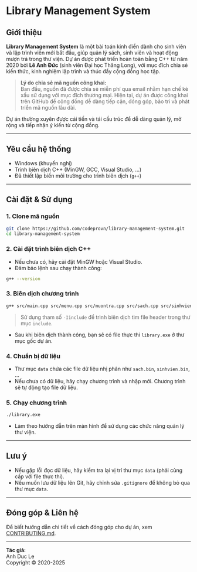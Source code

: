 # Library Management System

## Giới thiệu

**Library Management System** là một bài toán kinh điển dành cho sinh viên và lập trình viên mới bắt đầu, giúp quản lý sách, sinh viên và hoạt động mượn trả trong thư viện. Dự án được phát triển hoàn toàn bằng C++ từ năm 2020 bởi **Lê Anh Đức** (sinh viên Đại học Thăng Long), với mục đích chia sẻ kiến thức, kinh nghiệm lập trình và thúc đẩy cộng đồng học tập.

> **Lý do chia sẻ mã nguồn công khai:**  
> Ban đầu, nguồn đã được chia sẻ miễn phí qua email nhằm hạn chế kẻ xấu sử dụng với mục đích thương mại. Hiện tại, dự án được công khai trên GitHub để cộng đồng dễ dàng tiếp cận, đóng góp, bảo trì và phát triển mã nguồn lâu dài.

Dự án thường xuyên được cải tiến và tái cấu trúc để dễ dàng quản lý, mở rộng và tiếp nhận ý kiến từ cộng đồng.

---

## Yêu cầu hệ thống

-   Windows (khuyến nghị)
-   Trình biên dịch C++ (MinGW, GCC, Visual Studio, ...)
-   Đã thiết lập biến môi trường cho trình biên dịch (`g++`)

---

## Cài đặt & Sử dụng

### 1. Clone mã nguồn

```bash
git clone https://github.com/codeprovn/library-management-system.git
cd library-management-system
```

### 2. Cài đặt trình biên dịch C++

-   Nếu chưa có, hãy cài đặt MinGW hoặc Visual Studio.
-   Đảm bảo lệnh sau chạy thành công:

```bash
g++ --version
```

### 3. Biên dịch chương trình

```bash
g++ src/main.cpp src/menu.cpp src/muontra.cpp src/sach.cpp src/sinhvien.cpp -Iinclude -o library.exe
```

> Sử dụng tham số `-Iinclude` để trình biên dịch tìm file header trong thư mục `include`.

-   Sau khi biên dịch thành công, bạn sẽ có file thực thi `library.exe` ở thư mục gốc dự án.

### 4. Chuẩn bị dữ liệu

-   Thư mục `data` chứa các file dữ liệu nhị phân như `sach.bin`, `sinhvien.bin`, ...
-   Nếu chưa có dữ liệu, hãy chạy chương trình và nhập mới. Chương trình sẽ tự động tạo file dữ liệu.

### 5. Chạy chương trình

```bash
./library.exe
```

-   Làm theo hướng dẫn trên màn hình để sử dụng các chức năng quản lý thư viện.

---

## Lưu ý

-   Nếu gặp lỗi đọc dữ liệu, hãy kiểm tra lại vị trí thư mục `data` (phải cùng cấp với file thực thi).
-   Nếu muốn lưu dữ liệu lên Git, hãy chỉnh sửa `.gitignore` để không bỏ qua thư mục `data`.

---

## Đóng góp & Liên hệ

Để biết hướng dẫn chi tiết về cách đóng góp cho dự án, xem [CONTRIBUTING.md](CONTRIBUTING.md).

---

**Tác giả:**  
Anh Duc Le  
Copyright © 2020-2025
